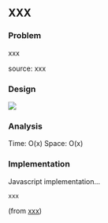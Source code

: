 ## XXX

### Problem

xxx

source: xxx

### Design

![](../../images/xxx.jpg)

### Analysis

Time: O(x)
Space: O(x)

### Implementation

Javascript implementation...

```javascript
xxx
```
(from [xxx](../../javascript/xxx))


